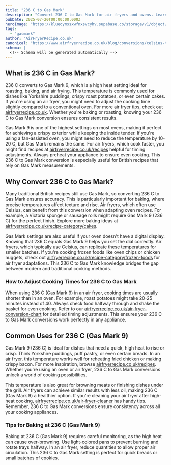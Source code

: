 ```yaml
---
title: "236 C to Gas Mark"
description: "Convert 236 C to Gas Mark for air fryers and ovens. Learn the exact Gas Mark equivalent and cooking tips for perfect results every time."
pubDate: 2025-07-20T00:00:00.000Z
heroImage: "https://klueoymssxwfnxsvcyhv.supabase.co/storage/v1/object/public/Shmucket/236-c-to-gas-mark.png"
tags:
  - "gasmark"
author: "AirFryerRecipe.co.uk"
canonical: "https://www.airfryerrecipe.co.uk/blog/conversions/celsius-to-gas-mark/236-c-to-gas-mark"
schema: |
  <!-- Schema will be generated automatically -->
---
```


<h2>What is 236 C in Gas Mark?</h2>
<p>236 C converts to Gas Mark 9, which is a high heat setting ideal for roasting, baking, and air frying. This temperature is commonly used for dishes like Yorkshire puddings, crispy roast potatoes, or even certain cakes. If you're using an air fryer, you might need to adjust the cooking time slightly compared to a conventional oven. For more air fryer tips, check out <a href=https://www.airfryerrecipe.co.uk>airfryerrecipe.co.uk</a>. Whether you're baking or roasting, knowing your 236 C to Gas Mark conversion ensures consistent results.</p>
<p>Gas Mark 9 is one of the highest settings on most ovens, making it perfect for achieving a crispy exterior while keeping the inside tender. If you're using a fan-assisted oven, you might need to reduce the temperature by 10-20 C, but Gas Mark remains the same. For air fryers, which cook faster, you might find recipes at <a href=https://www.airfryerrecipe.co.uk/recipes>airfryerrecipe.co.uk/recipes</a> helpful for timing adjustments. Always preheat your appliance to ensure even cooking. This 236 C to Gas Mark conversion is especially useful for British recipes that rely on Gas Mark measurements.</p>

<h2>Why Convert 236 C to Gas Mark?</h2>
<p>Many traditional British recipes still use Gas Mark, so converting 236 C to Gas Mark ensures accuracy. This is particularly important for baking, where precise temperatures affect texture and rise. Air fryers, which often use Celsius, can benefit from this conversion when adapting oven recipes. For example, a Victoria sponge or sausage rolls might require Gas Mark 9 (236 C) for the perfect finish. Explore more baking ideas at <a href=https://www.airfryerrecipe.co.uk/recipe-category/cakes>airfryerrecipe.co.uk/recipe-category/cakes</a>.</p>
<p>Gas Mark settings are also useful if your oven doesn't have a digital display. Knowing that 236 C equals Gas Mark 9 helps you set the dial correctly. Air fryers, which typically use Celsius, can replicate these temperatures for smaller batches. If you're cooking frozen foods like oven chips or chicken nuggets, check out <a href=https://www.airfryerrecipe.co.uk/recipe-category/frozen-foods>airfryerrecipe.co.uk/recipe-category/frozen-foods</a> for air fryer adaptations. This 236 C to Gas Mark knowledge bridges the gap between modern and traditional cooking methods.</p>

<h3>How to Adjust Cooking Times for 236 C to Gas Mark</h3>
<p>When using 236 C (Gas Mark 9) in an air fryer, cooking times are usually shorter than in an oven. For example, roast potatoes might take 20-25 minutes instead of 40. Always check food halfway through and shake the basket for even cooking. Refer to our <a href=https://www.airfryerrecipe.co.uk/air-fryer-conversion-chart>airfryerrecipe.co.uk/air-fryer-conversion-chart</a> for detailed timing adjustments. This ensures your 236 C to Gas Mark conversions work perfectly in any appliance.</p>

<h2>Common Uses for 236 C (Gas Mark 9)</h2>
<p>Gas Mark 9 (236 C) is ideal for dishes that need a quick, high heat to rise or crisp. Think Yorkshire puddings, puff pastry, or even certain breads. In an air fryer, this temperature works well for reheating fried chicken or making crispy bacon. For more inspiration, browse <a href=https://www.airfryerrecipe.co.uk/recipes>airfryerrecipe.co.uk/recipes</a>. Whether you're using an oven or air fryer, 236 C to Gas Mark conversions unlock a world of cooking possibilities.</p>
<p>This temperature is also great for browning meats or finishing dishes under the grill. Air fryers can achieve similar results with less oil, making 236 C (Gas Mark 9) a healthier option. If you're cleaning your air fryer after high-heat cooking, <a href=https://www.airfryerrecipe.co.uk/air-fryer-cleaner>airfryerrecipe.co.uk/air-fryer-cleaner</a> has handy tips. Remember, 236 C to Gas Mark conversions ensure consistency across all your cooking appliances.</p>

<h3>Tips for Baking at 236 C (Gas Mark 9)</h3>
<p>Baking at 236 C (Gas Mark 9) requires careful monitoring, as the high heat can cause over-browning. Use light-colored pans to prevent burning and rotate trays halfway. In an air fryer, reduce quantities to allow proper air circulation. This 236 C to Gas Mark setting is perfect for quick breads or small batches of cookies.</p>
